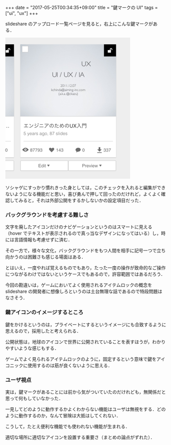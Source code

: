 +++
date = "2017-05-25T00:34:35+09:00"
title = "鍵マークの UI"
tags = ["ui", "ux"]
+++

slideshare のアップロード一覧ページを見ると，右上にこんな鍵マークがある．

![鍵マーク](/images/slideshare_lock_mark.png)

ソシャゲにすっかり慣れきった身としては，このチェックを入れると編集ができないようになる機能だと思い，喜び勇んで押して回ったのだけれど，よくよく確認してみると，それは外部公開をするかしないかの設定項目だった．

### バックグラウンドを考慮する難しさ

文字を廃したアイコンだけのナビゲーションというのはスマートに見える（hover でテキストが表示されるので真っ当なデザインになってはいる）し，時には言語情報も考慮せずに済む．

その一方で，様々な文化，バックグラウンドをもつ人間を相手に記号一つで立ち向かうのは困難さも感じる場面はある．

とはいえ，一度やれば覚えるものでもあり，たった一度の操作が致命的なご操作につながるわけではないというケースでもあるので，許容範囲ではあるだろう．

今回の勘違いは，ゲームにおいてよく使用されるアイテムロックの概念を slideshare の開発者に想像しろというのは土台無理な話であるので特段問題はなさそう．

### 鍵アイコンのイメージするところ

鍵をかけるというのは，プライベートにするというイメージにも合致するように思えるので，採用したと考えられる．

公開状態は，地球のアイコンで世界に公開されていることを表すほうが，わかりやすいような感じもする．

ゲームでよく見られるアイテムロックのように，固定するという意味で鍵をアイコニックに使用するのは筋が良くないように思える．

### ユーザ視点

実は，鍵マークがあることには前から気がついていたのだけれども，無関係だと思って何もしていなかった．

一見してどのように動作するかよくわからない機能はユーザは無視をする．どのように動作するのか，なんて冒険は大抵はしてくれない．

こうして，たとえ便利な機能でも使われない機能が生まれる．

適切な場所に適切なアイコンを設置する重要さ（まとめの論点がずれた）．

